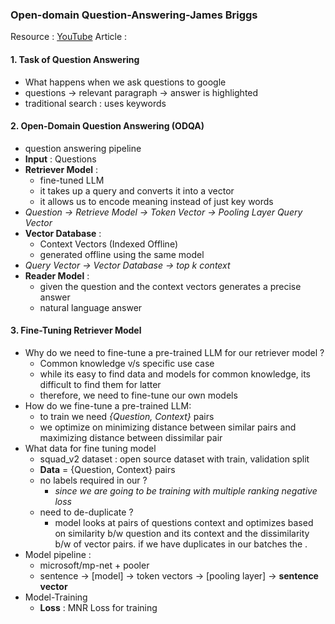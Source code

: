 ### Open-domain Question-Answering-James Briggs
Resource : [YouTube](https://www.youtube.com/watch?v=w1dMEWm7jBc&ab_channel=JamesBriggs)
Article : 

#### 1. Task of Question Answering 
- What happens when we ask questions to google 
- questions -> relevant paragraph -> answer is highlighted 
- traditional search : uses keywords

#### 2. Open-Domain Question Answering (ODQA)
- question answering pipeline
- **Input** : Questions 
- **Retriever Model** :
	- fine-tuned LLM
	- it takes up a query and converts it into a vector
	- it allows us to encode meaning instead of just key words 
- *Question -> Retrieve Model -> Token Vector -> Pooling Layer Query Vector* 
- **Vector Database** : 
	- Context Vectors (Indexed Offline)
	- generated offline using the same model 
- *Query Vector -> Vector Database -> top k context* 
- **Reader Model** : 
	- given the question and the context vectors  generates a precise answer
	- natural language answer  

#### 3. Fine-Tuning Retriever Model
- Why do we need to fine-tune a pre-trained LLM for our retriever model ?
	- Common knowledge v/s specific use case 
	- while its easy to find data and models for common knowledge, its difficult to find them for latter
	- therefore, we need to fine-tune our own models 
- How do we fine-tune a pre-trained LLM: 
	- to train we need *{Question, Context}* pairs
	- we optimize on minimizing distance between similar pairs and maximizing distance between dissimilar pair 
- What data for fine tuning model 
	- squad_v2 dataset : open source dataset with train, validation split 
	- **Data** = {Question, Context} pairs	
	- no labels required in our ? 
		- *since we are going to be training with multiple ranking negative loss* 
	- need to de-duplicate ? 
		- model looks at pairs of questions context and optimizes based on similarity b/w question and its context and the dissimilarity b/w of vector pairs. if we have duplicates in our batches the . 
- Model pipeline :
	- microsoft/mp-net + pooler 
	- sentence -> \[model\] -> token vectors -> \[pooling layer\] -> **sentence vector**
- Model-Training 
	- **Loss** : MNR Loss for training